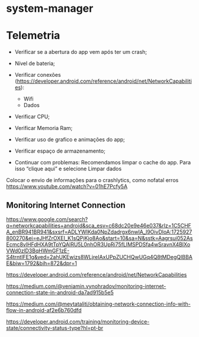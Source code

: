 # system-manager


# Telemetria

* Verificar se a abertura do app vem após ter um crash;

* Nível de bateria;

* Verificar conexões (https://developer.android.com/reference/android/net/NetworkCapabilities):
    * Wifi
    * Dados

* Verificar CPU;

* Verificar Memoria Ram;

* Verificar uso de grafico e animações do app;

* Verificar espaço de armazenamento;

* Continuar com problemas: Recomendamos limpar o cache do app. Para isso “clique aqui” e selecione Limpar dados

Colocar o envio de informações para o crashlytics, como nofatal erros
https://www.youtube.com/watch?v=01hE7Pcfy5A



## Monitoring Internet Connection

https://www.google.com/search?q=networkcapabilities+android&sca_esv=c68dc20e9e46e037&rlz=1C5CHFA_enBR941BR941&sxsrf=ADLYWIKda0NpZdadrgx6nwIA_l9OivDloA:1725927800270&ei=eJHfZrOXEI_K1sQPjKjo8Ao&start=10&sa=N&sstk=Aagrsui052AsEcmc8vlHFdHXA9tTpYQAlRU5L0nhOR3UpRi75fLIMSPDSfa4wSravnX4BlXoVWd0zlD3BqHWmGF1zE-S4trntIFE1g&ved=2ahUKEwizs8WLjreIAxUPpZUCHQwUGq4Q8tMDegQIBBAE&biw=1792&bih=872&dpr=1

https://developer.android.com/reference/android/net/NetworkCapabilities

https://medium.com/@veniamin.vynohradov/monitoring-internet-connection-state-in-android-da7ad915b5e5

https://medium.com/@meytataliti/obtaining-network-connection-info-with-flow-in-android-af2e6b760dfd

https://developer.android.com/training/monitoring-device-state/connectivity-status-type?hl=pt-br
